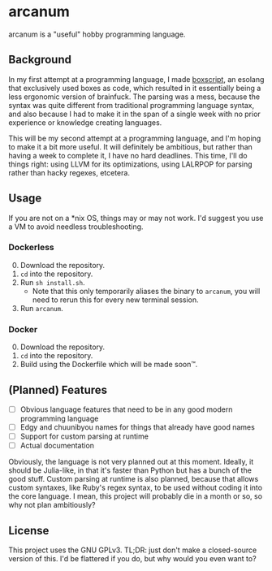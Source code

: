 # arcanum

arcanum is a "useful" hobby programming language.

## Background

In my first attempt at a programming language, I made [boxscript](https://github.com/eniraa/boxscript-py), an esolang that exclusively used boxes as code, which resulted in it essentially being a less ergonomic version of brainfuck. The parsing was a mess, because the syntax was quite different from traditional programming language syntax, and also because I had to make it in the span of a single week with no prior experience or knowledge creating languages.

This will be my second attempt at a programming language, and I'm hoping to make it a bit more useful. It will definitely be ambitious, but rather than having a week to complete it, I have no hard deadlines. This time, I'll do things right: using LLVM for its optimizations, using LALRPOP for parsing rather than hacky regexes, etcetera.

## Usage

If you are not on a *nix OS, things may or may not work. I'd suggest you use a VM to avoid needless troubleshooting.

### Dockerless

0. Download the repository.
1. `cd` into the repository.
2. Run `sh install.sh`.
    - Note that this only temporarily aliases the binary to `arcanum`, you will need to rerun this for every new terminal session.
3. Run `arcanum`.

### Docker

0. Download the repository.
1. `cd` into the repository.
2. Build using the Dockerfile which will be made soon™.

## (Planned) Features

- [ ] Obvious language features that need to be in any good modern programming language
- [ ] Edgy and chuunibyou names for things that already have good names
- [ ] Support for custom parsing at runtime
- [ ] Actual documentation

Obviously, the language is not very planned out at this moment. Ideally, it should be Julia-like, in that it's faster than Python but has a bunch of the good stuff. Custom parsing at runtime is also planned, because that allows custom syntaxes, like Ruby's regex syntax, to be used without coding it into the core language. I mean, this project will probably die in a month or so, so why not plan ambitiously?

## License

This project uses the GNU GPLv3. TL;DR: just don't make a closed-source version of this. I'd be flattered if you do, but why would you even want to?
